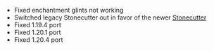  - Fixed enchantment glints not working
 - Switched legacy Stonecutter out in favor of the newer [Stonecutter](https://stonecutter.kikugie.dev/)
 - Fixed 1.19.4 port
 - Fixed 1.20.1 port
 - Fixed 1.20.4 port